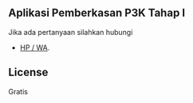 ## Aplikasi Pemberkasan P3K Tahap I

Jika ada pertanyaan silahkan hubungi 

- [HP / WA](https://wa.me/6282342788059).

## License

Gratis
